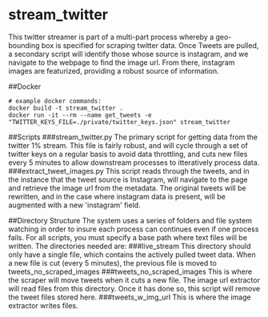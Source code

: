 # stream_twitter
This twitter streamer is part of a multi-part process whereby a geo-bounding box is specified for scraping twitter data.
Once Tweets are pulled, a secondary script will identify those whose source is instagram, and we navigate to the webpage to find the
image url.  From there, instagram images are featurized, providing a robust source of information.

##Docker

```
# example docker commands:
docker build -t stream_twitter .
docker run -it --rm --name get_tweets -e "TWITTER_KEYS_FILE=./private/twitter_keys.json" stream_twitter
```

##Scripts
###stream_twitter.py
The primary script for getting data from the twitter 1% stream.  This file is fairly robust, and will cycle through a set of twitter
keys on a regular basis to avoid data throttling, and cuts new files every 5 minutes to allow downstream processes to itteratively
process data.
###extract_tweet_images.py
This script reads through the tweets, and in the instance that the tweet source is Instagram, will navigate to the page and retrieve the
image url from the metadata.  The original tweets will be rewritten, and in the case where instagram data is present, will be augmented
with a new 'instagram' field.

##Directory Structure
The system uses a series of folders and file system watching in order to insure each process can continues even if one process fails.
For all scripts, you must specify a base path where text files will be written.  The directories needed are:
###live_stream
This directory should only have a single file, which contains the actively pulled tweet data.
When a new file is cut (every 5 minutes), the previous file is moved to tweets_no_scraped_images
###tweets_no_scraped_images
This is where the scraper will move tweets when it cuts a new file.  The image url extractor will read
files from this directory.  Once it has done so, this script will remove the tweet files stored here.
###tweets_w_img_url
This is where the image extractor writes files.

